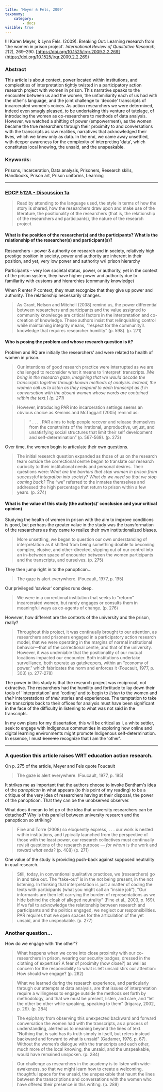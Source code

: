 ```yaml
---
title: 'Meyer & Fels, 2009'
taxonomy:
    category:
        - docs
visible: true
---
```


!!! Karen Meyer, & Lynn Fels. (2009). Breaking Out: Learning research from 'the women in prison project'. *International Review of Qualitative Research, 2*(2), 269–290. [https://doi.org/10.1525/irqr.2009.2.2.269](https://doi.org/10.1525/irqr.2009.2.2.269)


### Abstract

This article is about context, power located within institutions, and complexities of interpretation tightly twisted in a participatory action research project with women in prison. This narrative speaks to the encounter between us and the women, the unfamiliarity each of us had with the other's language, and the joint challenge to 'decode' transcripts of incarcerated women's voices. As action researchers we were determined, indeed even smugly pleased, to be undertaking this venture of tutelage, of introducing the women as co-researchers to methods of data analysis. However, we watched a shifting of power (empowerment), as the women became the true researchers through their proximity to and conversations with the transcripts as raw realities, narratives that acknowledged their lives, which we knew only as data. In the end, we came away unsettled, with deeper awareness for the complexity of interpreting 'data', which constitutes local knowing, the unsaid, and the unspeakable.

### Keywords:
Prisons, Incarceration, Data analysis, Prisoners, Research skills, Handbooks, Prison art, Prison uniforms, Learning

---

### [EDCP 512A - Discussion 1a](https://canvas.ubc.ca/courses/40796/discussion_topics/320436)

> Read by attending to the language used, the style in terms of how the story is shared, how the researchers draw upon and make use of the literature, the positionality of the researchers (that is, the relationship of the researchers and participants), the nature of the research project.

####  What is the position of the researcher(s) and the participants? What is the relationship of the researcher(s) and participant(s)?

Researchers - power & authority on research and in society, relatively high prestige position in society, power and authority are inherent in their position, and yet, very low power and authority w/i prison hierarchy

Participants - very low societal status, power, or authority, yet in the context of the prison system, they have higher power and authority due to familiarity with customs and hierarchies (community knowledge)

When R enter P context, they must recognize that they give up power and authority. The relationship necessarily changes.

> As Grant, Nelson and Mitchell (2008) remind us, the power differential between researchers and participants and the value assigned to community knowledge are critical factors in the interpretation and co-creation of knowledge. These authors insist that relinquishing control while maintaining integrity means, “respect for the community’s knowledge that requires researcher humility” (p. 598). (p. 271)

#### Who is posing the problem and whose research question is it?

Problem and RQ are initially the researchers' and were related to health of women in prison.

> Our intentions of good research practice were interrupted as we are challenged to reconsider what it means to ‘interpret’ transcripts. *[We bring in the research gaze, imagining that we would decode the transcripts together through known methods of analysis. Instead, the women call us to listen as they respond to each transcript as if in conversation with the absent women whose words are contained within the text.] (p. 271)*

> However, introducing PAR into incarceration settings seems an obvious choice as Kemmis and McTaggart (2005) remind us:
>>“ . . . . PAR aims to help people recover and release themselves from the constraints of the irrational, unproductive, unjust, and unsatisfying social structures that limit their self development and self-determination” (p. 567-568). (p. 273)

Over time, the women begin to articulate their own questions.

> The initial research question expanded as those of us on the research team outside the correctional centre began to translate our research curiosity to their institutional needs and personal desires. Their questions were: *What are the barriers that stop women in prison from successful integration into society? What do we need so that we stop coming back?* The “we” referred to the inmates themselves and addressed the high percentage that return to prison within a few years. (p. 274)


#### What is the value of this study (the author(s)’ conclusion and your critical opinion)

Studying the health of women in prison with the aim to improve conditions is good, but perhaps the greater value in the study was the transformation of the researchers as they came to realize their own institutionalized biases.

> More unsettling, we began to question our own understanding of interpretation as it shifted from being something doable to becoming complex, elusive, and other-directed, slipping out of our control into an in-between space of encounter between the women participants and the transcripts, and ourselves. (p. 275)

They then jump right in to the panopticon...

> The gaze is alert everywhere. (Foucault, 1977, p. 195)

Our privileged 'saviour' complex runs deep.

> We were in a correctional institution that seeks to “reform” incarcerated women, but rarely engages or consults them in meaningful ways as co-agents of change. (p. 276)

However, how different are the contexts of the university and the prison, really?

> Throughout this project, it was continually brought to our attention, as researchers and prisoners engaged in a participatory action research model, that we were operating in the margins of normal institutional behavior—that of the correctional centre, and that of the university. However, it was undeniable that the positionality of our mutual locations impacted our encounter. Both institutions undertake surveillance, both operate as gatekeepers, within an “economy of power,” which fabricates the norm and enforces it (Foucault, 1977, p. 303) (p. 277-278)

The power in this study is that the research project was reciprocal, not extractive. The researchers had the humility and fortitude to lay down their tools of 'interpretation' and 'coding' and to begin to *listen* to the women and *their* interpretations of *their* stories and experiences. The temptation to take the transcripts back to their offices for analysis must have been significant in the face of the difficulty in listening to what was not said in the transcripts.

In my own plans for my dissertation, this will be critical as I, a white settler, seek to engage with Indigenous communities in exploring how online and digital learning environments might promote Indigenous self-determination. In essence, I must ~~become~~ recognize that *I* am the 'other'.

---

### A question this article raises WRT education action research.

On p. 275 of the article, Meyer and Fels quote Foucault

> The gaze is alert everywhere. (Foucault, 1977, p. 195)

It strikes me as important that the authors choose to invoke Bentham's idea of the *panopticon* in what appears (to this point of my reading) to be a critique of the very idea of researchers having at their disposal, the power of the panopticon. That they can be the unobserved observer.

What does it mean to let go of the idea that university researchers can be detached? Why is this parallel between university research and the panopticon so striking?

> Fine and Torre (2008) so eloquently express,
> . . . our work is nested within institutions, and typically launched from the perspective of those with the least power, our research collectives must continually revisit questions of the research purpose — *for whom* is the work and *toward what ends?* (p. 408) (p. 271)


One value of the study is providing push-back against supposed neutrality in qual research.

> Still, today, in conventional qualitative practices, we (researchers) go in and take out. The “take-out” is in the not being present, in the not listening. In thinking that interpretation is just a matter of coding the texts with participants (what you might call an “inside job”), “Our informants are then left carrying the burden of representations as we hide behind the cloak of alleged neutrality” (Fine et al., 2003, p. 169). If we fail to acknowledge the relationship between research and participants and the politics engaged, we neglect our responsibilities. PAR requires that we open spaces for the articulation of the yet unsaid, and the unspeakable. (p. 277)

### Another question...

How do we engage with 'the other'?

> What happens when we come into close proximity with our co-researchers in prison, wearing our security badges, dressed in the clothing of expertise? A fear of proximity (how close?) as well as concern for the responsibility to what is left unsaid stirs our attention: How should we engage? (p. 282)

> What we learned during the research experience, and particularly through our attempts at data analysis, are that issues of interpretation require a willingness to engage outside the methods set forth by methodology, and that we must be present, listen, and care, and “let the other be other while speaking, speaking to them” (Irigaray, 2002, p. 29). (p. 284)

> The epiphany from observing this unexpected backward and forward conversation the women had with the transcripts, as a process of understanding, alerted us to meaning beyond the lines of text. “Nothing that is said has its truth simply in itself, but refers instead backward and forward to what is unsaid” (Gadamer, 1976, p. 67). Without the women’s dialogue with the transcripts and each other, much more of the local knowing, the unsaid, and the unspeakable, would have remained unspoken. (p. 284)

> Our challenge as researchers in the academy is to listen with wide-awakeness, so that we might learn how to create a welcoming, thoughtful space for the unsaid, the unspeakable that haunt the lines between the transcriptions and conversations with the women who have offered their presence in this writing. (p. 288)

